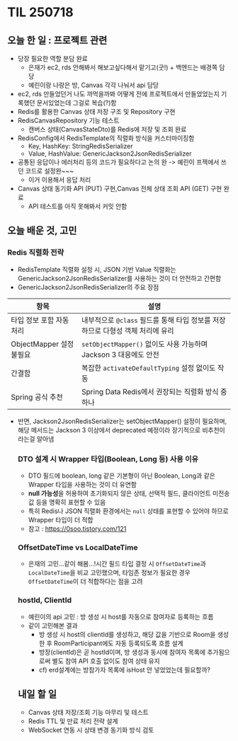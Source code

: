# TIL 250718

## 오늘 한 일 : 프로젝트 관련
- 당장 필요한 역할 분담 완료
    - 은재가 ec2, rds 안해봐서 해보고싶다해서 맡기고(굿!) + 백엔드는 배경쪽 담당
    - 예린이랑 나랑은 방, Canvas 각각 나눠서 api 담당
- ec2, rds 만들었던거 나도 까먹을까봐 어떻게 전에 프로젝트에서 만들었었는지 기록했던 문서있었는데 그걸로 복습(?)함
- Redis를 활용한 Canvas 상태 저장 구조 및 Repository 구현
- RedisCanvasRepository 기능 테스트
    - 캔버스 상태(CanvasStateDto)를 Redis에 저장 및 조회 완료
- RedisConfig에서 RedisTemplate의 직렬화 방식을 커스터마이징함
    - Key, HashKey: StringRedisSerializer
    - Value, HashValue: GenericJackson2JsonRedisSerializer
- 공통된 응답이나 에러처리 등의 코드가 필요하다고 논의 완 -> 예린이 프젝에서 쓰던 코드로 설정완~~~
    - 이거 이용해서 응답 처리
- Canvas 상태 동기화 API (PUT) 구현,Canvas 전체 상태 조회 API (GET) 구현 완료
    - API 테스트를 아직 못해봐서 커밋 안함
## 오늘 배운 것, 고민
### Redis 직렬화 전략

- RedisTemplate 직렬화 설정 시, JSON 기반 Value 직렬화는 GenericJackson2JsonRedisSerializer를 사용하는 것이 더 안전하고 간편함
- GenericJackson2JsonRedisSerializer의 주요 장점

| 항목                     | 설명                                                                 |
|------------------------|----------------------------------------------------------------------|
| 타입 정보 포함 자동 처리 | 내부적으로 `@class` 필드를 통해 타입 정보를 저장하므로 다형성 객체 처리에 유리 |
| ObjectMapper 설정 불필요 | `setObjectMapper()` 없이도 사용 가능하며 Jackson 3 대응에도 안전            |
| 간결함                   | 복잡한 `activateDefaultTyping` 설정 없이도 작동                        |
| Spring 공식 추천         | Spring Data Redis에서 권장되는 직렬화 방식 중 하나                        |

- 반면, Jackson2JsonRedisSerializer<Object>는 setObjectMapper() 설정이 필요하며, 해당 메서드는 Jackson 3 이상에서 deprecated 예정이라 장기적으로 비추천이라는걸 알아냄

### DTO 설계 시 Wrapper 타입(Boolean, Long 등) 사용 이유

- DTO 필드에 boolean, long 같은 기본형이 아닌 Boolean, Long과 같은 Wrapper 타입을 사용하는 것이 더 유연함
- **null 가능성**을 허용하여 초기화되지 않은 상태, 선택적 필드, 클라이언트 미전송 값 등을 명확히 표현할 수 있음
- 특히 Redis나 JSON 직렬화 환경에서는 `null` 상태를 표현할 수 있어야 하므로 Wrapper 타입이 더 적합
- 참고 : https://0soo.tistory.com/121

### OffsetDateTime vs LocalDateTime
- 은재의 고민...같이 해봄...!시간 필드 타입 결정 시 `OffsetDateTime`과 `LocalDateTime`을 비교 고민했으며, 타임존 정보가 필요한 경우 `OffsetDateTime`이 더 적합하다는 점을 고려

### hostId, ClientId
- 예린이의 api 고민 : 방 생성 시 host를 자동으로 참여자로 등록하는 흐름
- 같이 고민해본 결과
    - 방 생성 시 host의 clientId를 생성하고, 해당 값을 기반으로 Room을 생성한 후 RoomParticipant에도 자동 등록되도록 흐름 설계
    - 방장(clientId)은 곧 hostId이며, 방 생성과 동시에 참여자 목록에 추가됨으로써 별도 참여 API 호출 없이도 참여 상태 유지
    - cf) erd설계에는 방참가자 목록에 isHost 안 넣었었는데 필요할까?

## 내일 할 일
- Canvas 상태 저장/조회 기능 마무리 및 테스트
- Redis TTL 및 만료 처리 전략 설계
- WebSocket 연동 시 상태 변경 동기화 방식 검토